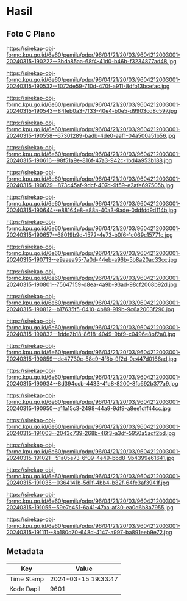 # Hasil

## Foto C Plano

https://sirekap-obj-formc.kpu.go.id/6e60/pemilu/pdpr/96/04/21/20/03/9604212003001-20240315-190222--3bda85aa-68f4-41d0-b46b-f3234877ad48.jpg

https://sirekap-obj-formc.kpu.go.id/6e60/pemilu/pdpr/96/04/21/20/03/9604212003001-20240315-190532--1072de59-710d-470f-a911-8dfb13bcefac.jpg

https://sirekap-obj-formc.kpu.go.id/6e60/pemilu/pdpr/96/04/21/20/03/9604212003001-20240315-190543--84feb0a3-7f33-40e4-b0e5-d9903cd8c597.jpg

https://sirekap-obj-formc.kpu.go.id/6e60/pemilu/pdpr/96/04/21/20/03/9604212003001-20240315-190558--67301289-badb-4de0-aaf1-04a500a51b56.jpg

https://sirekap-obj-formc.kpu.go.id/6e60/pemilu/pdpr/96/04/21/20/03/9604212003001-20240315-190616--98f51a9e-816f-47a3-942c-1bd4a953b188.jpg

https://sirekap-obj-formc.kpu.go.id/6e60/pemilu/pdpr/96/04/21/20/03/9604212003001-20240315-190629--873c45af-9dcf-407d-9f59-e2afe697505b.jpg

https://sirekap-obj-formc.kpu.go.id/6e60/pemilu/pdpr/96/04/21/20/03/9604212003001-20240315-190644--e88164e8-e88a-40a3-9ade-0ddfdd9d114b.jpg

https://sirekap-obj-formc.kpu.go.id/6e60/pemilu/pdpr/96/04/21/20/03/9604212003001-20240315-190657--68019b9d-1572-4e73-b0f6-1c069c15771c.jpg

https://sirekap-obj-formc.kpu.go.id/6e60/pemilu/pdpr/96/04/21/20/03/9604212003001-20240315-190713--e9aaea95-7a0d-44eb-a96b-5b8a20ac33cc.jpg

https://sirekap-obj-formc.kpu.go.id/6e60/pemilu/pdpr/96/04/21/20/03/9604212003001-20240315-190801--75647159-d8ea-4a9b-93ad-98cf2008b92d.jpg

https://sirekap-obj-formc.kpu.go.id/6e60/pemilu/pdpr/96/04/21/20/03/9604212003001-20240315-190812--b17635f5-0410-4b89-919b-9c6a2003f290.jpg

https://sirekap-obj-formc.kpu.go.id/6e60/pemilu/pdpr/96/04/21/20/03/9604212003001-20240315-190832--1dde2b18-8618-4049-9bf9-c0496e8bf2a0.jpg

https://sirekap-obj-formc.kpu.go.id/6e60/pemilu/pdpr/96/04/21/20/03/9604212003001-20240315-190859--dc47730c-58c9-4f6b-9f2d-0e447d0166ad.jpg

https://sirekap-obj-formc.kpu.go.id/6e60/pemilu/pdpr/96/04/21/20/03/9604212003001-20240315-190934--8d394ccb-4433-41a8-8200-8fc692b377a9.jpg

https://sirekap-obj-formc.kpu.go.id/6e60/pemilu/pdpr/96/04/21/20/03/9604212003001-20240315-190950--a11a15c3-2498-44a9-9df9-a8ee1dff44cc.jpg

https://sirekap-obj-formc.kpu.go.id/6e60/pemilu/pdpr/96/04/21/20/03/9604212003001-20240315-191003--2043c739-268b-46f3-a3df-5950a5adf2bd.jpg

https://sirekap-obj-formc.kpu.go.id/6e60/pemilu/pdpr/96/04/21/20/03/9604212003001-20240315-191021--51a05e73-6f09-4e49-bbd8-9b4399e61641.jpg

https://sirekap-obj-formc.kpu.go.id/6e60/pemilu/pdpr/96/04/21/20/03/9604212003001-20240315-191035--0364141b-5d1f-4bb4-b82f-64fe3af3941f.jpg

https://sirekap-obj-formc.kpu.go.id/6e60/pemilu/pdpr/96/04/21/20/03/9604212003001-20240315-191055--59e7c451-6a41-47aa-af30-ea0d6b8a7955.jpg

https://sirekap-obj-formc.kpu.go.id/6e60/pemilu/pdpr/96/04/21/20/03/9604212003001-20240315-191111--8b180d70-648d-4147-a997-ba891eeb9e72.jpg


## Metadata

| Key        | Value               |
| ---------- | ------------------- |
| Time Stamp | 2024-03-15 19:33:47 |
| Kode Dapil | 9601                |



